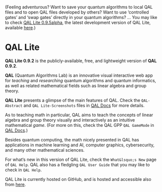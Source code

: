 (Feeling adventurous? Want to save your quantum algorithms to local QAL files and to open QAL files developed by others? Want to use &lsquo;controlled gates&rsquo; and &lsquo;swap gates&rsquo; directly in your quantum algorithms? ... You may like to check [QAL Lite 0.9.5alpha](https://q-info.github.io/QAL-Lite-0.9.5alpha), the latest development version of QAL Lite, available [here](https://q-info.github.io/QAL-Lite-0.9.5alpha).)

# QAL Lite

**QAL Lite 0.9.2** is the publicly-available, free, and lightweight version of **QAL 0.9.2**.

**QAL** (Quantum Algorithms Lab) is an innovative visual interactive web app for *teaching* and *researching* quantum algorithms and quantum informatics, as well as related mathematical fields such as linear algebra and group theory.

**QAL Lite** presents a glimpse of the main features of QAL. Check the `QAL-Abstract` and `QAL Lite-Screenshots` files in [QAL Docs](./doc/) for more details.

As to teaching math in particular, QAL aims to teach the concepts of linear algebra and group theory visually and interactively as an intuitive mathematical *game*. (For more on this, check the QAL GPP `QAL GameMode` in [QAL Docs](./doc/).)

Besides quantum computing, the math nicely presented in QAL has applications in machine learning and AI, computer graphics, cybersecurity, and many other mathematical sciences.

For what&lsquo;s new in this version of QAL Lite, check the `What&lsquo;s New` page of `QAL Help`. QAL also has a fledgling `QAL User Guide` that you may like to check in `QAL Help`.

QAL Lite is currently hosted on GitHub, and is hosted and accessible also from [here](http://eng.staff.alexu.edu.eg/staff/moez/QAL/Lite).
